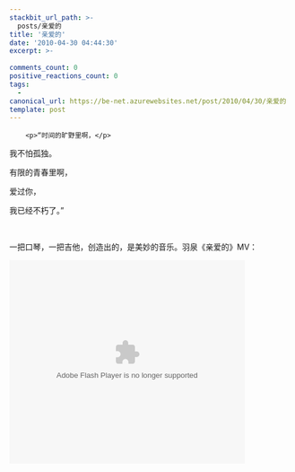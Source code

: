 ```yaml
---
stackbit_url_path: >-
  posts/亲爱的
title: '亲爱的'
date: '2010-04-30 04:44:30'
excerpt: >-
  
comments_count: 0
positive_reactions_count: 0
tags: 
  - 
canonical_url: https://be-net.azurewebsites.net/post/2010/04/30/亲爱的
template: post
---
```


        <p>“时间的旷野里啊，</p>
<p>我不怕孤独。</p>
<p>有限的青春里啊，</p>
<p>爱过你，</p>
<p>我已经不朽了。”</p>
<p>&nbsp;</p>
<p>一把口琴，一把吉他，创造出的，是美妙的音乐。羽泉《亲爱的》MV：</p>
<p><embed mediatype="3" type="application/x-shockwave-flash" pluginspage="http://www.macromedia.com/go/getflashplayer" src="http://www.tudou.com/v/-Oy8gGsdJh8/v.swf" autostart="true" loop="true" menu="true" width="420" height="363"></p>
      